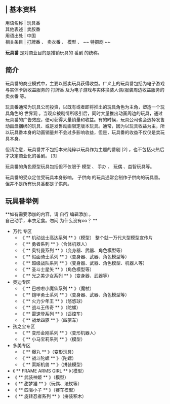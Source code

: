 |  **基本资料**  
---  
用语名称  |  玩具番   
其他表述  |  卖胶番   
用语出处  |  中国   
相关条目  |  打牌番  、  卖衣番  、  模型  、 ~~ 特摄剧  ~~  
  
**玩具番** 是对商业目的是推销玩具的  番剧  的统称。

##  简介

玩具番的商业模式中，主要以贩卖玩具获得收益。广义上的玩具番包括为电子游戏与实体卡牌收益服务的  打牌番  及为电子游戏与实体换装人偶/服装周边收益服务的
卖衣番  等。

玩具番通常为玩具公司投资，以既有或者即将推出的玩具角色为主角，塑造一个玩具角色的  世界观
。当观众被剧情所吸引后，同时大量推出动画周边的玩具，通过玩具番的广告效应，便可获得大量销量和收益。有的时候，玩具公司也会选择发售动画盘捆绑的玩具、或是发售动画限定版本玩具。通常，因为以玩具收益为主，所以玩具番本身的动画销量并不会过多影响收益，但是，玩具番的收益不仅仅是卖玩具本身。

但请注意，玩具番并不包括本来纯粹以玩具作为主题的番剧  [2]  ，也不包括火热后才决定商业化的番剧。  [3]

玩具番的角色原型玩具包括但不仅限于  模型  、  手办  、  玩偶  、益智玩具等。

玩具番的受众定位受玩具本身影响，  子供向  的玩具通常会制作子供向的玩具番。但并不是所有玩具番都是子供向。

##  玩具番举例

**如有需要添加的内容，请 自行  编辑添加  。  
自己动手，丰衣足食。勿问  为什么没有oo？  **

  * 万代  专区 
    * 《 ** 机动战士高达系列  ** 》（模型）  整个就一万代大型模型宣传片 
    * 《 ** 勇者系列  ** 》（合体机器人） 
    * 《 ** 奥特曼系列  ** 》（变身器、武器、角色模型等） 
    * 《 ** 假面骑士系列  ** 》（变身器、武器、角色模型等） 
    * 《 ** 超级战队系列  ** 》（变身器、武器、角色模型、机器人等） 
    * 《 ** 圣斗士星矢  ** 》（角色模型等） 
    * 《 ** 光之美少女系列  ** 》（变身器、武器等） 
  * 奥迪专区 
    * 《 ** 巴啦啦小魔仙系列  ** 》（魔杖） 
    * 《 ** 铠甲勇士系列  ** 》（变身器、武器、角色模型等） 
    * 《 ** 火力少年王  ** 》（悠悠球） 
    * 《 ** 战斗王传奇  ** 》（陀螺） 
    * 《 ** 雷速登系列  ** 》（遥控车） 
    * 《 ** 战龙四驱  ** 》（四驱车） 
  * 孩之宝专区 
    * 《 ** 变形金刚系列  ** 》（变形机器人） 
    * 《 ** 小马宝莉系列  ** 》（模型） 
  * 多美专区 
    * 《 ** 爆丸  ** 》（变形玩具） 
    * 《 ** 战斗陀螺  ** 》（陀螺） 
    * 《 ** 索斯机兽  ** 》（拼装模型） 
  * 《 ** FRAME ARMS GIRL  ** 》（模型） 
  * 《 ** 武装神姬  ** 》（模型） 
  * 《 ** 甜梦猫  ** 》（玩偶、法杖等） 
  * 《 ** 四驱小子  ** 》（赛车模型） 
  * 《 ** 旋转忍者系列  ** 》（拼装积木） 